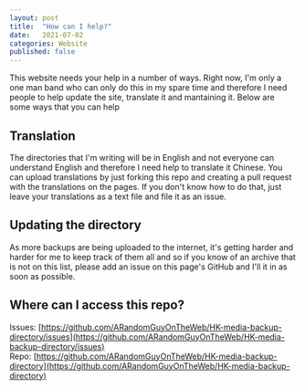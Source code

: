 ```yaml
---
layout: post
title:  "How can I help?"
date:   2021-07-02
categories: Website
published: false
---
```

This website needs your help in a number of ways. Right now, I'm only a one man band who can only do this in my spare time and therefore I need people to help update the site, translate it and mantaining it. Below are some ways that you can help

## Translation
The directories that I'm writing will be in English and not everyone can understand English and therefore I need help to translate it Chinese. You can upload translations by just forking this repo and creating a pull request with the translations on the pages. If you don't know how to do that, just leave your translations as a text file and file it as an issue.

## Updating the directory
As more backups are being uploaded to the internet, it's getting harder and harder for me to keep track of them all and so if you know of an archive that is not on this list, please add an issue on this page's GitHub and I'll it in as soon as possible.

## Where can I access this repo?
Issues: [https://github.com/ARandomGuyOnTheWeb/HK-media-backup-directory/issues](https://github.com/ARandomGuyOnTheWeb/HK-media-backup-directory/issues) <br>
Repo: [https://github.com/ARandomGuyOnTheWeb/HK-media-backup-directory](https://github.com/ARandomGuyOnTheWeb/HK-media-backup-directory)